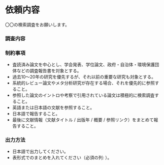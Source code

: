 # 依頼内容
〇〇の検索調査をお願いします。

### 調査内容

### 制約事項
- 査読済み論文を中心とし、学会発表、学位論文、政府・自治体・環境保護団体などの調査報告書を対象とする。
- 過去10～20年の研究を優先するが、それ以前の重要な研究も対象とする。
- 系統的レビュー論文やメタ分析研究が存在する場合、それを優先的に参照すること。
- 参照した論文のイントロや考察で引用されている論文は積極的に検索調査すること。
- 英語または日本語の文献を参照すること。
- 日本語で報告すること。
- 最後に文献情報（文献タイトル / 出版年 / 概要 / 参照リンク）をまとめて報告すること。

### 出力方法
- 日本語で出力してください。
- 表形式でのまとめを入れてください（必須の列: ）。
